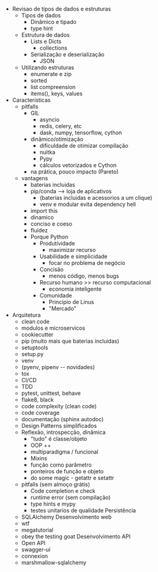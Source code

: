 - Revisao de tipos de dados e estruturas
  - Tipos de dados
     - Dinâmico e tipado
     - type hint
  - Estrutura de dados
     - Lists e Dicts
        - collections
     - Serialização e deserialização
        - JSON
  - Utilizando estruturas
    - enumerate e zip
    - sorted
    - list compreension
    - items(), keys, values
- Caracteristicas
  - pitfalls
    - GIL
      - asyncio
      - redis, celery, etc
      - dask, numpy, tensorflow, cython
    - dinâmico/otimização
      - dificuldade de otimizar compilação
      - nuitka
      - Pypy
      - cálculos vetorizados e Cython
    - na prática, pouco impacto (Pareto)
  - vantagens
    - baterias incluidas
    - pip/conda --> loja de aplicativos
      - (baterias incluidas e acessorios a um clique)
      - venv e modular evita dependency hell
    - import this
    - dinamico
    - conciso e coeso
    - fluidez
    - Porque Python
      - Produtividade
        - maximizar recurso
      - Usabilidade e simplicidade
        - focar no problema de negócio
      - Concisão
        - menos código, menos bugs
      - Recurso humano >> recurso computacional
        - economia inteligente
      - Comunidade
        - Principio de Linus
        - "Mercado"
- Arquitetura
  - clean code
  - modulos e microservicos
  - cookiecutter
  - pip (muito mais que baterias incluidas)
  - setuptools
  - setup.py
  - venv
  - (pyenv, pipenv -- novidades)
  - tox
  - CI/CD
  - TDD
  - pytest, unittest, behave
  - flake8, black
  - code complexity (clean code)
  - code coverage
  - documentação (sphinx autodoc)
  - Design Patterns simplificados
  - Reflexão, introspecção, dinâmica
    - "tudo" é classe/objeto
    - OOP ++
    - multiparadigma / funcional
    - Mixins
    - função como parâmetro
    - ponteiros de função e objeto
    - do some magic - getattr e setattr
  - pitfalls (sem almoço grátis)
    - Code completion e check
    - runtime error (sem compilação)
    - type hints e mypy
    - testes unitarios de qualidade 
Persistência
  - SQLAlchemy
Desenvolvimento web
  - wtf
  - megatutorial
  - obey the testing goat
Desenvolvimento API
  - Open API
  - swagger-ui
  - connexion
  - marshmallow-sqlalchemy
